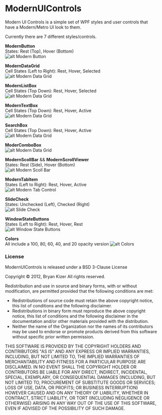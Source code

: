 # ModernUIControls
Modern UI Controls is a simple set of WPF styles and user controls that have a Modern/Metro UI look to them.

Currently there are 7 different styles/controls.

**ModernButton**  
States: Rest (Top), Hover (Bottom)  
![alt Modern Button](http://bryanckizer.com/gitimg/button.png)  

**ModernDataGrid**  
Cell States (Left to Right): Rest, Hover, Selected  
![alt Modern Data Grid](http://bryanckizer.com/gitimg/datagrid.png)  

**ModernListBox**  
Cell States (Top Down): Rest, Hover, Selected  
![alt Modern Data Grid](http://bryanckizer.com/gitimg/Listbox.png)  

**ModernTextBox**  
Cell States (Top Down): Rest, Hover, Active   
![alt Modern Data Grid](http://bryanckizer.com/gitimg/text-box.png) 

**SearchBox**  
Cell States (Top Down): Rest, Hover, Active  
![alt Modern Data Grid](http://bryanckizer.com/gitimg/search-box.png) 

**ModerComboBox**  
![alt Modern Data Grid](http://bryanckizer.com/gitimg/combo-box.png)  

**ModernScollBar** && **ModernScrollViewer**  
States: Rest (Side), Hover (Bottom)  
![alt Modern Scoll Bar](http://bryanckizer.com/gitimg/scroll-bar.png)  

**ModernTabItem**  
States (Left to Right): Rest, Hover, Active  
![alt Modern Tab Control](http://bryanckizer.com/gitimg/tab-control.png)  

**SlideCheck**  
States: Unchecked (Left), Checked (Right)  
![alt Slide Check](http://bryanckizer.com/gitimg/check-sliders.png)  

**WindowStateButtons**  
States (Left to Right): Rest, Hover, Rest  
![alt Window State Buttons](http://bryanckizer.com/gitimg/win-state-btns.png)  

**Colors**  
All include a 100, 80, 60, 40, and 20 opacity version
![alt Colors](http://bryanckizer.com/gitimg/colors.png)  

### License
ModernUIControls is released under a BSD 3-Clause License

Copyright &copy; 2012, Bryan Kizer
All rights reserved. 

Redistribution and use in source and binary forms, with or without 
modification, are permitted provided that the following conditions are 
met: 

* Redistributions of source code must retain the above copyright notice, 
  this list of conditions and the following disclaimer.
* Redistributions in binary form must reproduce the above copyright notice,
  this list of conditions and the following disclaimer in the documentation
  and/or other materials provided with the distribution.
* Neither the name of the Organization nor the names of its contributors 
  may be used to endorse or promote products derived from this software 
  without specific prior written permission. 
  
THIS SOFTWARE IS PROVIDED BY THE COPYRIGHT HOLDERS AND CONTRIBUTORS "AS 
IS" AND ANY EXPRESS OR IMPLIED WARRANTIES, INCLUDING, BUT NOT LIMITED 
TO, THE IMPLIED WARRANTIES OF MERCHANTABILITY AND FITNESS FOR A 
PARTICULAR PURPOSE ARE DISCLAIMED. IN NO EVENT SHALL THE COPYRIGHT 
HOLDER OR CONTRIBUTORS BE LIABLE FOR ANY DIRECT, INDIRECT, INCIDENTAL, 
SPECIAL, EXEMPLARY, OR CONSEQUENTIAL DAMAGES (INCLUDING, BUT NOT LIMITED 
TO, PROCUREMENT OF SUBSTITUTE GOODS OR SERVICES; LOSS OF USE, DATA, OR 
PROFITS; OR BUSINESS INTERRUPTION) HOWEVER CAUSED AND ON ANY THEORY OF 
LIABILITY, WHETHER IN CONTRACT, STRICT LIABILITY, OR TORT (INCLUDING 
NEGLIGENCE OR OTHERWISE) ARISING IN ANY WAY OUT OF THE USE OF THIS 
SOFTWARE, EVEN IF ADVISED OF THE POSSIBILITY OF SUCH DAMAGE. 
